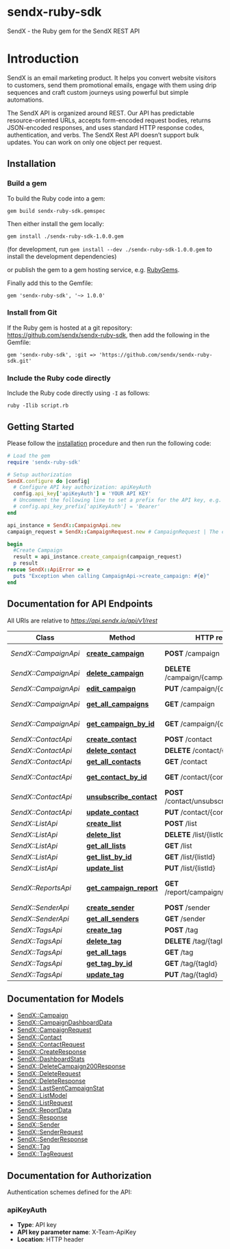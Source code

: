 # sendx-ruby-sdk

SendX - the Ruby gem for the SendX REST API

# Introduction 

SendX is an email marketing product. It helps you convert website visitors to customers, send them promotional emails, engage with them using drip sequences and craft custom journeys using powerful but simple automations. 

The SendX API is organized around REST. Our API has predictable resource-oriented URLs, accepts form-encoded request bodies, returns JSON-encoded responses, and uses standard HTTP response codes, authentication, and verbs.
The SendX Rest API doesn’t support bulk updates. You can work on only one object per request. <br>


## Installation

### Build a gem

To build the Ruby code into a gem:

```shell
gem build sendx-ruby-sdk.gemspec
```

Then either install the gem locally:

```shell
gem install ./sendx-ruby-sdk-1.0.0.gem
```

(for development, run `gem install --dev ./sendx-ruby-sdk-1.0.0.gem` to install the development dependencies)

or publish the gem to a gem hosting service, e.g. [RubyGems](https://rubygems.org/).

Finally add this to the Gemfile:

    gem 'sendx-ruby-sdk', '~> 1.0.0'

### Install from Git

If the Ruby gem is hosted at a git repository: https://github.com/sendx/sendx-ruby-sdk, then add the following in the Gemfile:

    gem 'sendx-ruby-sdk', :git => 'https://github.com/sendx/sendx-ruby-sdk.git'

### Include the Ruby code directly

Include the Ruby code directly using `-I` as follows:

```shell
ruby -Ilib script.rb
```

## Getting Started

Please follow the [installation](#installation) procedure and then run the following code:

```ruby
# Load the gem
require 'sendx-ruby-sdk'

# Setup authorization
SendX.configure do |config|
  # Configure API key authorization: apiKeyAuth
  config.api_key['apiKeyAuth'] = 'YOUR API KEY'
  # Uncomment the following line to set a prefix for the API key, e.g. 'Bearer' (defaults to nil)
  # config.api_key_prefix['apiKeyAuth'] = 'Bearer'
end

api_instance = SendX::CampaignApi.new
campaign_request = SendX::CampaignRequest.new # CampaignRequest | The campaign content

begin
  #Create Campaign
  result = api_instance.create_campaign(campaign_request)
  p result
rescue SendX::ApiError => e
  puts "Exception when calling CampaignApi->create_campaign: #{e}"
end

```

## Documentation for API Endpoints

All URIs are relative to *https://api.sendx.io/api/v1/rest*

Class | Method | HTTP request | Description
------------ | ------------- | ------------- | -------------
*SendX::CampaignApi* | [**create_campaign**](docs/CampaignApi.md#create_campaign) | **POST** /campaign | Create Campaign
*SendX::CampaignApi* | [**delete_campaign**](docs/CampaignApi.md#delete_campaign) | **DELETE** /campaign/{campaignId} | Delete Campaign
*SendX::CampaignApi* | [**edit_campaign**](docs/CampaignApi.md#edit_campaign) | **PUT** /campaign/{campaignId} | Edit Campaign
*SendX::CampaignApi* | [**get_all_campaigns**](docs/CampaignApi.md#get_all_campaigns) | **GET** /campaign | Get All Campaigns
*SendX::CampaignApi* | [**get_campaign_by_id**](docs/CampaignApi.md#get_campaign_by_id) | **GET** /campaign/{campaignId} | Get Campaign By Id
*SendX::ContactApi* | [**create_contact**](docs/ContactApi.md#create_contact) | **POST** /contact | Create a contact
*SendX::ContactApi* | [**delete_contact**](docs/ContactApi.md#delete_contact) | **DELETE** /contact/{contactId} | Delete Contact
*SendX::ContactApi* | [**get_all_contacts**](docs/ContactApi.md#get_all_contacts) | **GET** /contact | Get All Contacts
*SendX::ContactApi* | [**get_contact_by_id**](docs/ContactApi.md#get_contact_by_id) | **GET** /contact/{contactId} | Get Contact by ID
*SendX::ContactApi* | [**unsubscribe_contact**](docs/ContactApi.md#unsubscribe_contact) | **POST** /contact/unsubscribe/{contactId} | Unsubscribe Contact
*SendX::ContactApi* | [**update_contact**](docs/ContactApi.md#update_contact) | **PUT** /contact/{contactId} | Update Contact
*SendX::ListApi* | [**create_list**](docs/ListApi.md#create_list) | **POST** /list | Create List
*SendX::ListApi* | [**delete_list**](docs/ListApi.md#delete_list) | **DELETE** /list/{listId} | Delete List
*SendX::ListApi* | [**get_all_lists**](docs/ListApi.md#get_all_lists) | **GET** /list | Get All Lists
*SendX::ListApi* | [**get_list_by_id**](docs/ListApi.md#get_list_by_id) | **GET** /list/{listId} | Get List
*SendX::ListApi* | [**update_list**](docs/ListApi.md#update_list) | **PUT** /list/{listId} | Update List
*SendX::ReportsApi* | [**get_campaign_report**](docs/ReportsApi.md#get_campaign_report) | **GET** /report/campaign/{campaignId} | Get CampaignReport Data
*SendX::SenderApi* | [**create_sender**](docs/SenderApi.md#create_sender) | **POST** /sender | Create Sender
*SendX::SenderApi* | [**get_all_senders**](docs/SenderApi.md#get_all_senders) | **GET** /sender | Get All Senders
*SendX::TagsApi* | [**create_tag**](docs/TagsApi.md#create_tag) | **POST** /tag | Create a Tag
*SendX::TagsApi* | [**delete_tag**](docs/TagsApi.md#delete_tag) | **DELETE** /tag/{tagId} | Delete a Tag
*SendX::TagsApi* | [**get_all_tags**](docs/TagsApi.md#get_all_tags) | **GET** /tag | Get All Tags
*SendX::TagsApi* | [**get_tag_by_id**](docs/TagsApi.md#get_tag_by_id) | **GET** /tag/{tagId} | Get a Tag by ID
*SendX::TagsApi* | [**update_tag**](docs/TagsApi.md#update_tag) | **PUT** /tag/{tagId} | Update a Tag


## Documentation for Models

 - [SendX::Campaign](docs/Campaign.md)
 - [SendX::CampaignDashboardData](docs/CampaignDashboardData.md)
 - [SendX::CampaignRequest](docs/CampaignRequest.md)
 - [SendX::Contact](docs/Contact.md)
 - [SendX::ContactRequest](docs/ContactRequest.md)
 - [SendX::CreateResponse](docs/CreateResponse.md)
 - [SendX::DashboardStats](docs/DashboardStats.md)
 - [SendX::DeleteCampaign200Response](docs/DeleteCampaign200Response.md)
 - [SendX::DeleteRequest](docs/DeleteRequest.md)
 - [SendX::DeleteResponse](docs/DeleteResponse.md)
 - [SendX::LastSentCampaignStat](docs/LastSentCampaignStat.md)
 - [SendX::ListModel](docs/ListModel.md)
 - [SendX::ListRequest](docs/ListRequest.md)
 - [SendX::ReportData](docs/ReportData.md)
 - [SendX::Response](docs/Response.md)
 - [SendX::Sender](docs/Sender.md)
 - [SendX::SenderRequest](docs/SenderRequest.md)
 - [SendX::SenderResponse](docs/SenderResponse.md)
 - [SendX::Tag](docs/Tag.md)
 - [SendX::TagRequest](docs/TagRequest.md)


## Documentation for Authorization


Authentication schemes defined for the API:
### apiKeyAuth


- **Type**: API key
- **API key parameter name**: X-Team-ApiKey
- **Location**: HTTP header

